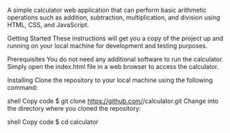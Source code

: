 A simple calculator web application that can perform basic arithmetic operations such as addition, subtraction, multiplication, and division using HTML, CSS, and JavaScript.

Getting Started
These instructions will get you a copy of the project up and running on your local machine for development and testing purposes.

Prerequisites
You do not need any additional software to run the calculator. Simply open the index.html file in a web browser to access the calculator.

Installing
Clone the repository to your local machine using the following command:

shell
Copy code
$ git clone https://github.com/<chaste20>/calculator.git
Change into the directory where you cloned the repository:

shell
Copy code
$ cd calculator
